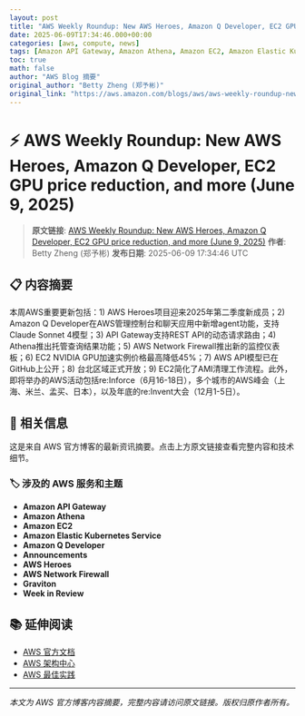 ```yaml
---
layout: post
title: "AWS Weekly Roundup: New AWS Heroes, Amazon Q Developer, EC2 GPU price reduction, and more (June 9, 2025)"
date: 2025-06-09T17:34:46.000+00:00
categories: [aws, compute, news]
tags: [Amazon API Gateway, Amazon Athena, Amazon EC2, Amazon Elastic Kubernetes Service, Amazon Q Developer, Announcements, AWS Heroes, AWS Network Firewall, Graviton, Week in Review]
toc: true
math: false
author: "AWS Blog 摘要"
original_author: "Betty Zheng (郑予彬)"
original_link: "https://aws.amazon.com/blogs/aws/aws-weekly-roundup-new-aws-heroes-amazon-q-developer-ec2-gpu-price-reduction-and-more-june-9-2025/"
---
```


# ⚡ AWS Weekly Roundup: New AWS Heroes, Amazon Q Developer, EC2 GPU price reduction, and more (June 9, 2025)

> **原文链接**: [AWS Weekly Roundup: New AWS Heroes, Amazon Q Developer, EC2 GPU price reduction, and more (June 9, 2025)](https://aws.amazon.com/blogs/aws/aws-weekly-roundup-new-aws-heroes-amazon-q-developer-ec2-gpu-price-reduction-and-more-june-9-2025/)
> **作者**: Betty Zheng (郑予彬)
> **发布日期**: 2025-06-09 17:34:46 UTC

## 📋 内容摘要

本周AWS重要更新包括：1) AWS Heroes项目迎来2025年第二季度新成员；2) Amazon Q Developer在AWS管理控制台和聊天应用中新增agent功能，支持Claude Sonnet 4模型；3) API Gateway支持REST API的动态请求路由；4) Athena推出托管查询结果功能；5) AWS Network Firewall推出新的监控仪表板；6) EC2 NVIDIA GPU加速实例价格最高降低45%；7) AWS API模型已在GitHub上公开；8) 台北区域正式开放；9) EC2简化了AMI清理工作流程。此外，即将举办的AWS活动包括re:Inforce（6月16-18日），多个城市的AWS峰会（上海、米兰、孟买、日本），以及年底的re:Invent大会（12月1-5日）。

## 🔗 相关信息

这是来自 AWS 官方博客的最新资讯摘要。点击上方原文链接查看完整内容和技术细节。

### 🏷️ 涉及的 AWS 服务和主题

- **Amazon API Gateway**
- **Amazon Athena**
- **Amazon EC2**
- **Amazon Elastic Kubernetes Service**
- **Amazon Q Developer**
- **Announcements**
- **AWS Heroes**
- **AWS Network Firewall**
- **Graviton**
- **Week in Review**

## 📚 延伸阅读

- [AWS 官方文档](https://docs.aws.amazon.com/)
- [AWS 架构中心](https://aws.amazon.com/architecture/)
- [AWS 最佳实践](https://aws.amazon.com/architecture/well-architected/)

---

*本文为 AWS 官方博客内容摘要，完整内容请访问原文链接。版权归原作者所有。*